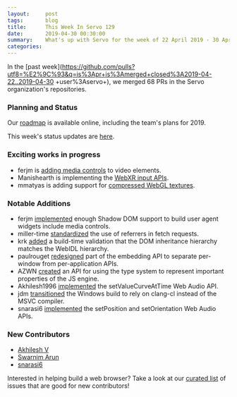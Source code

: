 ```yaml
---
layout:     post
tags:       blog
title:      This Week In Servo 129
date:       2019-04-30 00:30:00
summary:    What's up with Servo for the week of 22 April 2019 - 30 April 2019
categories:
---
```


In the [past week](https://github.com/pulls?utf8=%E2%9C%93&q=is%3Apr+is%3Amerged+closed%3A2019-04-22..2019-04-30
+user%3Aservo+),
we merged 68 PRs in the Servo organization's repositories.

### Planning and Status

Our [roadmap](https://github.com/servo/servo/wiki/Roadmap) is available online, including the team's plans for 2019.

This week's status updates are [here](https://build.servo.org/standups/).

### Exciting works in progress

- ferjm is [adding media controls](https://github.com/servo/servo/pull/23208) to video elements.
- Manishearth is implementing the [WebXR input APIs](https://github.com/servo/servo/pull/23292).
- mmatyas is adding support for [compressed WebGL textures](https://github.com/servo/servo/pull/23226).

### Notable Additions

- ferjm [implemented](https://github.com/servo/servo/pull/22743) enough Shadow DOM support to build user agent widgets include media controls.
- miller-time [standardized](https://github.com/servo/servo/pull/23090) the use of referrers in fetch requests.
- krk [added](https://github.com/servo/servo/pull/23200) a build-time validation that the DOM inheritance hierarchy matches the WebIDL hierarchy.
- paulrouget [redesigned](https://github.com/servo/servo/pull/23233) part of the embedding API to separate per-window from per-application APIs.
- AZWN [created](https://github.com/servo/servo/pull/23253) an API for using the type system to represent important properties of the JS engine.
- Akhilesh1996 [implemented](https://github.com/servo/servo/pull/23259) the setValueCurveAtTime Web Audio API.
- jdm [transitioned](https://github.com/servo/servo/pull/23256) the Windows build to rely on clang-cl instead of the MSVC compiler.
- snarasi6 [implemented](https://github.com/servo/servo/pull/23279) the setPosition and setOrientation Web Audio APIs.

### New Contributors

- [Akhilesh V](https://github.com/Akhilesh1996)
- [Swarnim Arun](https://github.com/swarnimarun)
- [snarasi6](https://github.com/snarasi6)

Interested in helping build a web browser? Take a look at our [curated list](https://starters.servo.org/) of issues that are good for new contributors!
